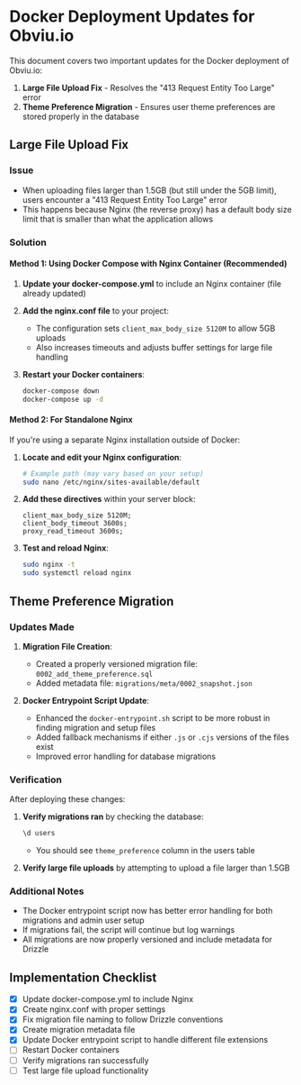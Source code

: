 # Docker Deployment Updates for Obviu.io

This document covers two important updates for the Docker deployment of Obviu.io:

1. **Large File Upload Fix** - Resolves the "413 Request Entity Too Large" error
2. **Theme Preference Migration** - Ensures user theme preferences are stored properly in the database

## Large File Upload Fix

### Issue
- When uploading files larger than 1.5GB (but still under the 5GB limit), users encounter a "413 Request Entity Too Large" error
- This happens because Nginx (the reverse proxy) has a default body size limit that is smaller than what the application allows

### Solution

#### Method 1: Using Docker Compose with Nginx Container (Recommended)

1. **Update your docker-compose.yml** to include an Nginx container (file already updated)

2. **Add the nginx.conf file** to your project:
   - The configuration sets `client_max_body_size 5120M` to allow 5GB uploads
   - Also increases timeouts and adjusts buffer settings for large file handling

3. **Restart your Docker containers**:
   ```bash
   docker-compose down
   docker-compose up -d
   ```

#### Method 2: For Standalone Nginx

If you're using a separate Nginx installation outside of Docker:

1. **Locate and edit your Nginx configuration**:
   ```bash
   # Example path (may vary based on your setup)
   sudo nano /etc/nginx/sites-available/default
   ```

2. **Add these directives** within your server block:
   ```nginx
   client_max_body_size 5120M;
   client_body_timeout 3600s;
   proxy_read_timeout 3600s;
   ```

3. **Test and reload Nginx**:
   ```bash
   sudo nginx -t
   sudo systemctl reload nginx
   ```

## Theme Preference Migration

### Updates Made

1. **Migration File Creation**:
   - Created a properly versioned migration file: `0002_add_theme_preference.sql`
   - Added metadata file: `migrations/meta/0002_snapshot.json`

2. **Docker Entrypoint Script Update**:
   - Enhanced the `docker-entrypoint.sh` script to be more robust in finding migration and setup files
   - Added fallback mechanisms if either `.js` or `.cjs` versions of the files exist
   - Improved error handling for database migrations

### Verification

After deploying these changes:

1. **Verify migrations ran** by checking the database:
   ```sql
   \d users
   ```
   - You should see `theme_preference` column in the users table

2. **Verify large file uploads** by attempting to upload a file larger than 1.5GB

### Additional Notes

- The Docker entrypoint script now has better error handling for both migrations and admin user setup
- If migrations fail, the script will continue but log warnings
- All migrations are now properly versioned and include metadata for Drizzle

## Implementation Checklist

- [x] Update docker-compose.yml to include Nginx
- [x] Create nginx.conf with proper settings
- [x] Fix migration file naming to follow Drizzle conventions
- [x] Create migration metadata file
- [x] Update Docker entrypoint script to handle different file extensions
- [ ] Restart Docker containers
- [ ] Verify migrations ran successfully 
- [ ] Test large file upload functionality